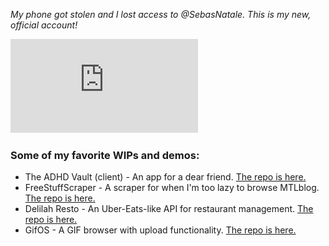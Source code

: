 _My phone got stolen and I lost access to @SebasNatale. This is my new, official account!_

![CV](https://github.com/SebasNatale95/SebasNatale95/blob/main/Sebastian%20Natale%20CV.pdf)

### Some of my favorite WIPs and demos:
  - The ADHD Vault (client) - An app for a dear friend. [The repo is here.](https://github.com/SebasNatale95/The-ADHD-Vault--client-)
  - FreeStuffScraper - A scraper for when I'm too lazy to browse MTLblog. [The repo is here.](https://github.com/SebasNatale95/FreeStuffScraper)
  - Delilah Resto - An Uber-Eats-like API for restaurant management. [The repo is here.](https://github.com/SebasNatale95/Delilah-Resto)
  - GifOS - A GIF browser with upload functionality. [The repo is here.](https://github.com/SebasNatale95/gifOS)
